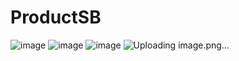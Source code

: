 # ProductSB
![image](https://github.com/user-attachments/assets/0d708a50-6dc6-4cc7-bfea-cf89b972e371)
![image](https://github.com/user-attachments/assets/bfffe8dd-5b8c-4ed2-a0b0-c4d2378054b4)
![image](https://github.com/user-attachments/assets/2be2bb9e-258d-4112-865a-52fd972488e8)
![Uploading image.png…]()
